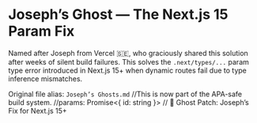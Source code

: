 # Joseph’s Ghost — The Next.js 15 Param Fix

Named after Joseph from Vercel 🇸🇪, who graciously shared this solution after weeks of silent build failures. This solves the `.next/types/...` param type error introduced in Next.js 15+ when dynamic routes fail due to type inference mismatches.

Original file alias: `Joseph’s Ghosts.md`
//This is now part of the APA-safe build system.
//params: Promise<{ id: string }>
// 👻 Ghost Patch: Joseph’s Fix for Next.js 15+
